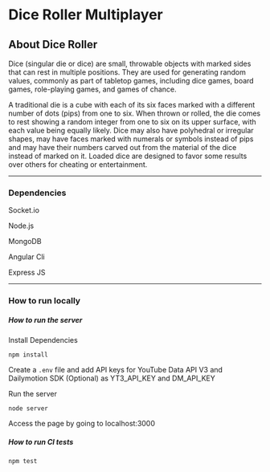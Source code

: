 # Dice Roller Multiplayer

## About Dice Roller

Dice (singular die or dice) are small, throwable objects with marked sides that can rest in multiple positions. They are used for generating random values, commonly as part of tabletop games, including dice games, board games, role-playing games, and games of chance.

A traditional die is a cube with each of its six faces marked with a different number of dots (pips) from one to six. When thrown or rolled, the die comes to rest showing a random integer from one to six on its upper surface, with each value being equally likely. Dice may also have polyhedral or irregular shapes, may have faces marked with numerals or symbols instead of pips and may have their numbers carved out from the material of the dice instead of marked on it. Loaded dice are designed to favor some results over others for cheating or entertainment.

---

### Dependencies

Socket.io

Node.js

MongoDB

Angular Cli

Express JS

---

### How to run locally

##### How to run the server

Install Dependencies
```
npm install
```

Create a `.env` file and add API keys for YouTube Data API V3 and Dailymotion SDK (Optional) as YT3_API_KEY and DM_API_KEY

Run the server
```
node server
```

Access the page by going to localhost:3000

##### How to run CI tests

```
npm test
```
